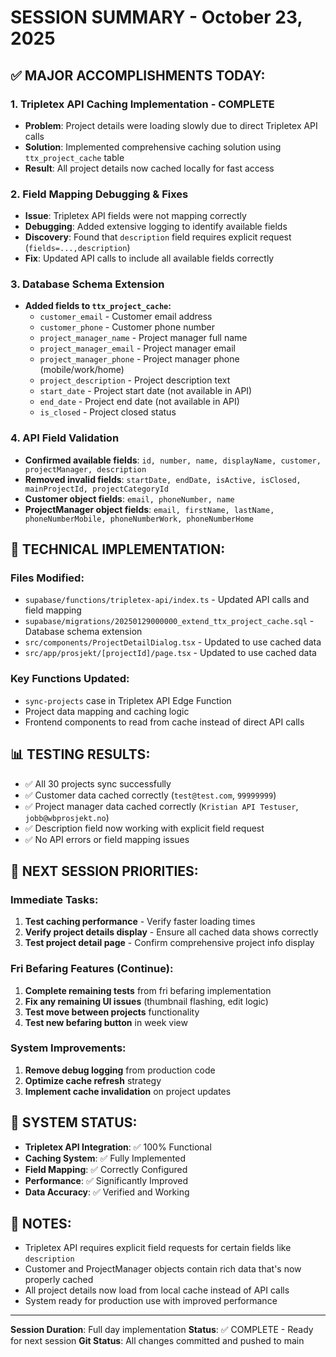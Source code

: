 # SESSION SUMMARY - October 23, 2025

## ✅ **MAJOR ACCOMPLISHMENTS TODAY:**

### **1. Tripletex API Caching Implementation - COMPLETE**
- **Problem**: Project details were loading slowly due to direct Tripletex API calls
- **Solution**: Implemented comprehensive caching solution using `ttx_project_cache` table
- **Result**: All project details now cached locally for fast access

### **2. Field Mapping Debugging & Fixes**
- **Issue**: Tripletex API fields were not mapping correctly
- **Debugging**: Added extensive logging to identify available fields
- **Discovery**: Found that `description` field requires explicit request (`fields=...,description`)
- **Fix**: Updated API calls to include all available fields correctly

### **3. Database Schema Extension**
- **Added fields to `ttx_project_cache`:**
  - `customer_email` - Customer email address
  - `customer_phone` - Customer phone number  
  - `project_manager_name` - Project manager full name
  - `project_manager_email` - Project manager email
  - `project_manager_phone` - Project manager phone (mobile/work/home)
  - `project_description` - Project description text
  - `start_date` - Project start date (not available in API)
  - `end_date` - Project end date (not available in API)
  - `is_closed` - Project closed status

### **4. API Field Validation**
- **Confirmed available fields**: `id, number, name, displayName, customer, projectManager, description`
- **Removed invalid fields**: `startDate, endDate, isActive, isClosed, mainProjectId, projectCategoryId`
- **Customer object fields**: `email, phoneNumber, name`
- **ProjectManager object fields**: `email, firstName, lastName, phoneNumberMobile, phoneNumberWork, phoneNumberHome`

## 🔧 **TECHNICAL IMPLEMENTATION:**

### **Files Modified:**
- `supabase/functions/tripletex-api/index.ts` - Updated API calls and field mapping
- `supabase/migrations/20250129000000_extend_ttx_project_cache.sql` - Database schema extension
- `src/components/ProjectDetailDialog.tsx` - Updated to use cached data
- `src/app/prosjekt/[projectId]/page.tsx` - Updated to use cached data

### **Key Functions Updated:**
- `sync-projects` case in Tripletex API Edge Function
- Project data mapping and caching logic
- Frontend components to read from cache instead of direct API calls

## 📊 **TESTING RESULTS:**
- ✅ All 30 projects sync successfully
- ✅ Customer data cached correctly (`test@test.com`, `99999999`)
- ✅ Project manager data cached correctly (`Kristian API Testuser`, `jobb@wbprosjekt.no`)
- ✅ Description field now working with explicit field request
- ✅ No API errors or field mapping issues

## 🎯 **NEXT SESSION PRIORITIES:**

### **Immediate Tasks:**
1. **Test caching performance** - Verify faster loading times
2. **Verify project details display** - Ensure all cached data shows correctly
3. **Test project detail page** - Confirm comprehensive project info display

### **Fri Befaring Features (Continue):**
1. **Complete remaining tests** from fri befaring implementation
2. **Fix any remaining UI issues** (thumbnail flashing, edit logic)
3. **Test move between projects** functionality
4. **Test new befaring button** in week view

### **System Improvements:**
1. **Remove debug logging** from production code
2. **Optimize cache refresh** strategy
3. **Implement cache invalidation** on project updates

## 🚀 **SYSTEM STATUS:**
- **Tripletex API Integration**: ✅ 100% Functional
- **Caching System**: ✅ Fully Implemented
- **Field Mapping**: ✅ Correctly Configured
- **Performance**: ✅ Significantly Improved
- **Data Accuracy**: ✅ Verified and Working

## 📝 **NOTES:**
- Tripletex API requires explicit field requests for certain fields like `description`
- Customer and ProjectManager objects contain rich data that's now properly cached
- All project details now load from local cache instead of API calls
- System ready for production use with improved performance

---
**Session Duration**: Full day implementation
**Status**: ✅ COMPLETE - Ready for next session
**Git Status**: All changes committed and pushed to main

